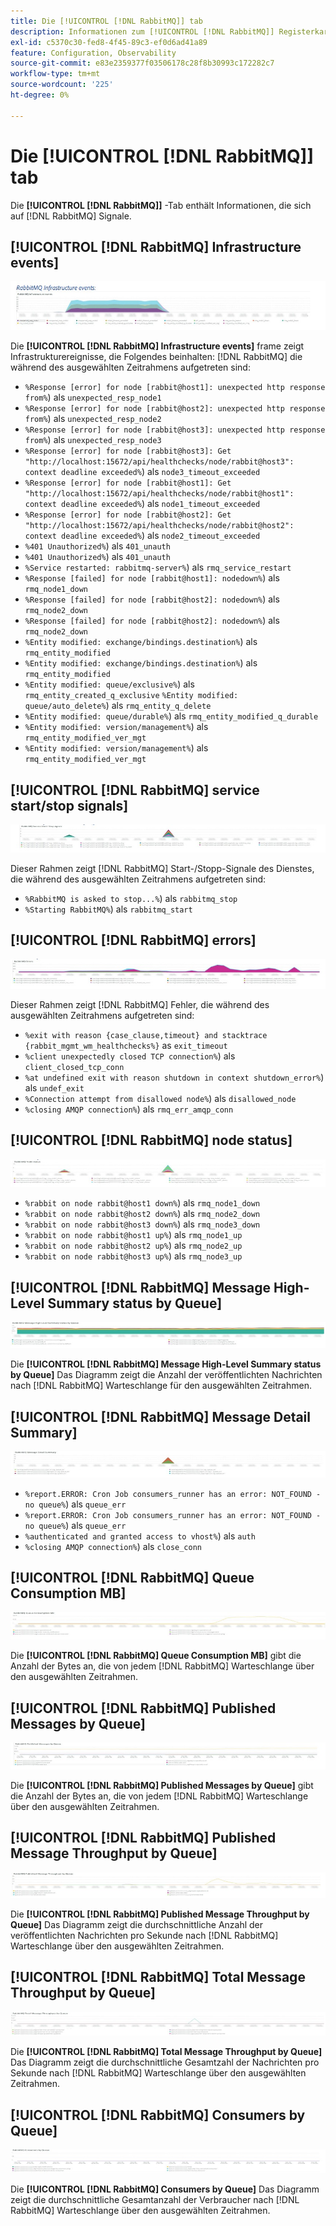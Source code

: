 ```yaml
---
title: Die [!UICONTROL [!DNL RabbitMQ]] tab
description: Informationen zum [!UICONTROL [!DNL RabbitMQ]] Registerkarte von [!DNL Observation for Adobe Commerce].
exl-id: c5370c30-fed8-4f45-89c3-ef0d6ad41a89
feature: Configuration, Observability
source-git-commit: e83e2359377f03506178c28f8b30993c172282c7
workflow-type: tm+mt
source-wordcount: '225'
ht-degree: 0%

---
```


# Die [!UICONTROL [!DNL RabbitMQ]] tab

Die **[!UICONTROL [!DNL RabbitMQ]]** -Tab enthält Informationen, die sich auf [!DNL RabbitMQ] Signale.

## [!UICONTROL [!DNL RabbitMQ] Infrastructure events]

![[!DNL RabbitMQ] Infrastrukturereignisse](../../assets/tools/observation-for-adobe-commerce/rabbitmq-tab-1.jpeg)

Die **[!UICONTROL [!DNL RabbitMQ] Infrastructure events]** frame zeigt Infrastrukturereignisse, die Folgendes beinhalten: [!DNL RabbitMQ] die während des ausgewählten Zeitrahmens aufgetreten sind:

* `%Response [error] for node [rabbit@host1]: unexpected http response from%`) als `unexpected_resp_node1`
* `%Response [error] for node [rabbit@host2]: unexpected http response from%`) als `unexpected_resp_node2`
* `%Response [error] for node [rabbit@host3]: unexpected http response from%`) als `unexpected_resp_node3`
* `%Response [error] for node [rabbit@host3]: Get "http://localhost:15672/api/healthchecks/node/rabbit@host3": context deadline exceeded%`) als `node3_timeout_exceeded`
* `%Response [error] for node [rabbit@host1]: Get "http://localhost:15672/api/healthchecks/node/rabbit@host1": context deadline exceeded%`) als `node1_timeout_exceeded`
* `%Response [error] for node [rabbit@host2]: Get "http://localhost:15672/api/healthchecks/node/rabbit@host2": context deadline exceeded%`) als `node2_timeout_exceeded`
* `%401 Unauthorized%`) als `401_unauth`
* `%401 Unauthorized%`) als `401_unauth`
* `%Service restarted: rabbitmq-server%`) als `rmq_service_restart`
* `%Response [failed] for node [rabbit@host1]: nodedown%`) als `rmq_node1_down`
* `%Response [failed] for node [rabbit@host2]: nodedown%`) als `rmq_node2_down`
* `%Response [failed] for node [rabbit@host2]: nodedown%`) als `rmq_node2_down`
* `%Entity modified: exchange/bindings.destination%`) als `rmq_entity_modified`
* `%Entity modified: exchange/bindings.destination%`) als `rmq_entity_modified`
* `%Entity modified: queue/exclusive%`) als `rmq_entity_created_q_exclusive` `%Entity modified: queue/auto_delete%`) als `rmq_entity_q_delete`
* `%Entity modified: queue/durable%`) als `rmq_entity_modified_q_durable`
* `%Entity modified: version/management%`) als `rmq_entity_modified_ver_mgt`
* `%Entity modified: version/management%`) als `rmq_entity_modified_ver_mgt`

## [!UICONTROL [!DNL RabbitMQ] service start/stop signals]

![[!DNL RabbitMQ] Start-/Stopp-Signale des Dienstes](../../assets/tools/observation-for-adobe-commerce/rabbitmq-tab-2.jpeg)

Dieser Rahmen zeigt [!DNL RabbitMQ] Start-/Stopp-Signale des Dienstes, die während des ausgewählten Zeitrahmens aufgetreten sind:

* `%RabbitMQ is asked to stop...%`) als `rabbitmq_stop`
* `%Starting RabbitMQ%`) als `rabbitmq_start`

## [!UICONTROL [!DNL RabbitMQ] errors]

![[!DNL RabbitMQ] errors](../../assets/tools/observation-for-adobe-commerce/rabbitmq-tab-3.jpeg)

Dieser Rahmen zeigt [!DNL RabbitMQ] Fehler, die während des ausgewählten Zeitrahmens aufgetreten sind:

* `%exit with reason {case_clause,timeout} and stacktrace {rabbit_mgmt_wm_healthchecks%}` as `exit_timeout`
* `%client unexpectedly closed TCP connection%`) als `client_closed_tcp_conn`
* `%at undefined exit with reason shutdown in context shutdown_error%`) als `undef_exit`
* `%Connection attempt from disallowed node%`) als `disallowed_node`
* `%closing AMQP connection%`) als `rmq_err_amqp_conn`

## [!UICONTROL [!DNL RabbitMQ] node status]

![[!DNL RabbitMQ] Knotenstatus](../../assets/tools/observation-for-adobe-commerce/rabbitmq-tab-4.jpeg)

* `%rabbit on node rabbit@host1 down%`) als `rmq_node1_down`
* `%rabbit on node rabbit@host2 down%`) als `rmq_node2_down`
* `%rabbit on node rabbit@host3 down%`) als `rmq_node3_down`
* `%rabbit on node rabbit@host1 up%`) als `rmq_node1_up`
* `%rabbit on node rabbit@host2 up%`) als `rmq_node2_up`
* `%rabbit on node rabbit@host3 up%`) als `rmq_node3_up`

## [!UICONTROL [!DNL RabbitMQ] Message High-Level Summary status by Queue]

![[!DNL RabbitMQ] Message High Level Summary status by Queue](../../assets/tools/observation-for-adobe-commerce/rabbitmq-tab-5.jpeg)

Die **[!UICONTROL [!DNL RabbitMQ] Message High-Level Summary status by Queue]** Das Diagramm zeigt die Anzahl der veröffentlichten Nachrichten nach [!DNL RabbitMQ] Warteschlange für den ausgewählten Zeitrahmen.

## [!UICONTROL [!DNL RabbitMQ] Message Detail Summary]

![[!DNL RabbitMQ] Zusammenfassung der Nachrichtendetails](../../assets/tools/observation-for-adobe-commerce/rabbitmq-tab-6.jpeg)

* `%report.ERROR: Cron Job consumers_runner has an error: NOT_FOUND - no queue%`) als `queue_err`
* `%report.ERROR: Cron Job consumers_runner has an error: NOT_FOUND - no queue%`) als `queue_err`
* `%authenticated and granted access to vhost%`) als `auth`
* `%closing AMQP connection%`) als `close_conn`

## [!UICONTROL [!DNL RabbitMQ] Queue Consumption MB]

![[!DNL RabbitMQ] Warteschlangenverbrauch MB](../../assets/tools/observation-for-adobe-commerce/rabbitmq-tab-7.jpeg)

Die **[!UICONTROL [!DNL RabbitMQ] Queue Consumption MB]** gibt die Anzahl der Bytes an, die von jedem [!DNL RabbitMQ] Warteschlange über den ausgewählten Zeitrahmen.

## [!UICONTROL [!DNL RabbitMQ] Published Messages by Queue]

![[!DNL RabbitMQ] Veröffentlichte Nachrichten nach Warteschlange](../../assets/tools/observation-for-adobe-commerce/rabbitmq-tab-8.jpeg)

Die **[!UICONTROL [!DNL RabbitMQ] Published Messages by Queue]** gibt die Anzahl der Bytes an, die von jedem [!DNL RabbitMQ] Warteschlange über den ausgewählten Zeitrahmen.

## [!UICONTROL [!DNL RabbitMQ] Published Message Throughput by Queue]

![[!DNL RabbitMQ] Veröffentlichter Nachrichtendurchsatz nach Warteschlange](../../assets/tools/observation-for-adobe-commerce/rabbitmq-tab-9.jpeg)

Die **[!UICONTROL [!DNL RabbitMQ] Published Message Throughput by Queue]** Das Diagramm zeigt die durchschnittliche Anzahl der veröffentlichten Nachrichten pro Sekunde nach [!DNL RabbitMQ] Warteschlange über den ausgewählten Zeitrahmen.

## [!UICONTROL [!DNL RabbitMQ] Total Message Throughput by Queue]

![[!DNL RabbitMQ] Gesamtdurchsatz der Nachrichten nach Warteschlange](../../assets/tools/observation-for-adobe-commerce/rabbitmq-tab-10.jpeg)

Die **[!UICONTROL [!DNL RabbitMQ] Total Message Throughput by Queue]** Das Diagramm zeigt die durchschnittliche Gesamtzahl der Nachrichten pro Sekunde nach [!DNL RabbitMQ] Warteschlange über den ausgewählten Zeitrahmen.

## [!UICONTROL [!DNL RabbitMQ] Consumers by Queue]

![[!DNL RabbitMQ] Verbraucher nach Warteschlange](../../assets/tools/observation-for-adobe-commerce/rabbitmq-tab-11.jpeg)

Die **[!UICONTROL [!DNL RabbitMQ] Consumers by Queue]** Das Diagramm zeigt die durchschnittliche Gesamtanzahl der Verbraucher nach [!DNL RabbitMQ] Warteschlange über den ausgewählten Zeitrahmen.
